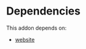 # Dependencies

This addon depends on:

- [website](https://github.com/bringout/oca-ocb-website/tree/d4409ad46e8021555059a5fb87598f6d572458a3/odoo-bringout-oca-ocb-website)
